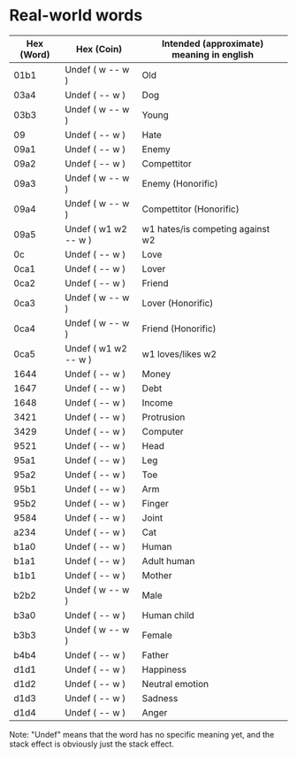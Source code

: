# Real-world words

Hex (Word) | Hex (Coin)                              | Intended (approximate) meaning in english
---------- | --------------------------------------- | --------------------------------------------------------------------
01b1       | Undef ( w -- w )                        | Old
03a4       | Undef ( -- w )                          | Dog
03b3       | Undef ( w -- w )                        | Young
09         | Undef ( -- w )                          | Hate
09a1       | Undef ( -- w )                          | Enemy
09a2       | Undef ( -- w )                          | Compettitor
09a3       | Undef ( w -- w )                        | Enemy (Honorific)
09a4       | Undef ( w -- w )                        | Compettitor (Honorific)
09a5       | Undef ( w1 w2 -- w )                    | w1 hates/is competing against w2
0c         | Undef ( -- w )                          | Love
0ca1       | Undef ( -- w )                          | Lover
0ca2       | Undef ( -- w )                          | Friend
0ca3       | Undef ( w -- w )                        | Lover (Honorific)
0ca4       | Undef ( w -- w )                        | Friend (Honorific)
0ca5       | Undef ( w1 w2 -- w )                    | w1 loves/likes w2
1644       | Undef ( -- w )                          | Money
1647       | Undef ( -- w )                          | Debt
1648       | Undef ( -- w )                          | Income
3421       | Undef ( -- w )                          | Protrusion
3429       | Undef ( -- w )                          | Computer
9521       | Undef ( -- w )                          | Head
95a1       | Undef ( -- w )                          | Leg
95a2       | Undef ( -- w )                          | Toe
95b1       | Undef ( -- w )                          | Arm
95b2       | Undef ( -- w )                          | Finger
9584       | Undef ( -- w )                          | Joint
a234       | Undef ( -- w )                          | Cat
b1a0       | Undef ( -- w )                          | Human
b1a1       | Undef ( -- w )                          | Adult human
b1b1       | Undef ( -- w )                          | Mother
b2b2       | Undef ( w -- w )                        | Male
b3a0       | Undef ( -- w )                          | Human child
b3b3       | Undef ( w -- w )                        | Female
b4b4       | Undef ( -- w )                          | Father
d1d1       | Undef ( -- w )                          | Happiness
d1d2       | Undef ( -- w )                          | Neutral emotion
d1d3       | Undef ( -- w )                          | Sadness
d1d4       | Undef ( -- w )                          | Anger

Note: "Undef" means that the word has no specific meaning yet, and the stack effect is obviously just the stack effect.
